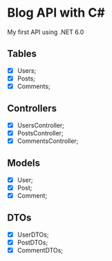 # Blog API with C#
My first API using .NET 6.0

## Tables
- [x] Users;
- [x] Posts;
- [x] Comments;

## Controllers
- [x] UsersController;
- [x] PostsController;
- [x] CommentsController;

## Models
- [x] User;
- [x] Post;
- [x] Comment;

## DTOs
- [x] UserDTOs;
- [x] PostDTOs;
- [x] CommentDTOs;